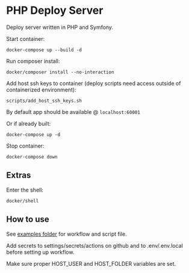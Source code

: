 # PHP Deploy Server

Deploy server written in PHP and Symfony.

Start container:

```
docker-compose up --build -d
```

Run composer install:

```
docker/composer install --no-interaction
```

Add host ssh keys to container (deploy scripts need access outside of containerized environment):

```
scripts/add_host_ssh_keys.sh
```

By default app should be available @ `localhost:60001`

Or if already built:

```
docker-compose up -d
```

Stop container:

```
docker-compose down
```

## Extras

Enter the shell:

```
docker/shell
```

## How to use

See [examples folder](https://github.com/knork-fork/php-deploy-server/tree/master/examples) for workflow and script file.

Add secrets to settings/secrets/actions on github and to .env/.env.local before setting up workflow.

Make sure proper HOST_USER and HOST_FOLDER variables are set.
